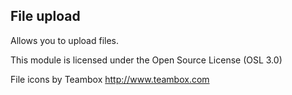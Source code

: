 File upload
--------
Allows you to upload files.

This module is licensed under the Open Source License (OSL 3.0)

File icons by Teambox <http://www.teambox.com>
